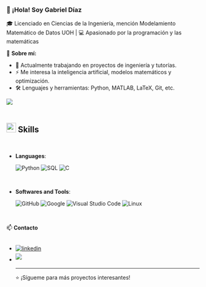 ### 👋 ¡Hola! Soy Gabriel Díaz  
🎓 Licenciado en Ciencias de la Ingeniería, mención Modelamiento Matemático de Datos UOH | 💻 Apasionado por la programación y las matemáticas  

📌 **Sobre mí:**  
- 🔭 Actualmente trabajando en proyectos de ingeniería y tutorías.  
- ⚡ Me interesa la inteligencia artificial, modelos matemáticos y optimización.  
- 🛠️ Lenguajes y herramientas: Python, MATLAB, LaTeX, Git, etc.


<img src="https://user-images.githubusercontent.com/73097560/115834477-dbab4500-a447-11eb-908a-139a6edaec5c.gif"><br><br>

## <img src="https://media2.giphy.com/media/QssGEmpkyEOhBCb7e1/giphy.gif?cid=ecf05e47a0n3gi1bfqntqmob8g9aid1oyj2wr3ds3mg700bl&rid=giphy.gif" width ="25"><b> Skills</b>
<br>

<p align="center">

- **Languages**:
    
    ![Python](https://img.shields.io/badge/Python%20-%2314354C.svg?style=for-the-badge&logo=python&logoColor=white)
    ![SQL](https://img.shields.io/badge/SQL-%2300758F.svg?style=for-the-badge&logo=sql&logoColor=white)
    ![C](https://img.shields.io/badge/C%20-%232370ED.svg?style=for-the-badge&logo=c&logoColor=white)
  
<br>

- **Softwares and Tools**:

    ![GitHub](https://img.shields.io/badge/github-%23121011.svg?style=for-the-badge&logo=github&logoColor=white)
    ![Google](https://img.shields.io/badge/google-%234285F4.svg?style=for-the-badge&logo=google&logoColor=white)
    ![Visual Studio Code](https://img.shields.io/badge/Visual%20Studio%20Code-0078d7.svg?style=for-the-badge&logo=visual-studio-code&logoColor=white)
    ![Linux](https://img.shields.io/badge/Linux-FCC624?style=for-the-badge&logo=linux&logoColor=black) 

<br>

📫 **Contacto**  
<br>
<div align='left'>

<ul>

<li>
<a href="https://www.linkedin.com/in/gabriel-d%C3%ADaz-v%C3%A1squez-bb2938292/" target="_blank">
<img src="https://img.shields.io/badge/Linkedin: Gabriel Díaz-%2300acee.svg?color=405DE6&style=for-the-badge&logo=linkedin&logoColor=white" alt=linkedin style="margin-bottom: 5px;"/>
</a>
</li>


<li>
<a href="mail: gabrieldiazvasquez7@gmail.com" target="_blank">
<img src="https://img.shields.io/badge/gmail: gabrieldiazvasquez7@gmail.com-%23EA4335.svg?style=for-the-badge&logo=gmail&logoColor=white" t=mail style="margin-bottom: 5px;" />
</a>
</li>



---
⭐ ¡Sígueme para más proyectos interesantes!  

